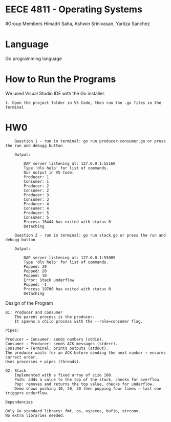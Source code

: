# EECE 4811 - Operating Systems

#Group Members
Himadri Saha, Ashwin Srinivasan, Yaritza Sanchez

# Language
Go programming language

# How to Run the Programs

We used Visual Studio IDE with the Go installer.

    1. Open the project folder in VS Code, then run the .go files in the terminal
        
# HW0
        Question 1 - run in terminal: go run producer-consumer.go or press the run and debugg button

        Output:

            DAP server listening at: 127.0.0.1:55160
            Type 'dlv help' for list of commands.
            Our output in VS Code:
            Producer: 1
            Consumer: 1
            Producer: 2
            Consumer: 2
            Producer: 3
            Consumer: 3
            Producer: 4
            Consumer: 4
            Producer: 5
            Consumer: 5
            Process 16444 has exited with status 0
            Detaching

        Question 2 - run in terminal: go run stack.go or press the run and debugg button

        Output:
                
            DAP server listening at: 127.0.0.1:55009
            Type 'dlv help' for list of commands.
            Popped: 30
            Popped: 20
            Popped: 10
            Error: Stack underflow
            Popped: -1
            Process 19700 has exited with status 0
            Detaching

Design of the Program
    
    Q1: Producer and Consumer
        The parent process is the producer. 
        It spawns a child process with the --role=consumer flag.

    Pipes:

    Producer → Consumer: sends numbers (stdin).
    Consumer → Producer: sends ACK messages (stderr).
    Consumer → Terminal: prints outputs (stdout).
    The producer waits for an ACK before sending the next number → ensures correct order.
    Uses processes + pipes (threads).

    Q2: Stack
        Implemented with a fixed array of size 100.
        Push: adds a value to the top of the stack, checks for overflow.
        Pop: removes and returns the top value, checks for underflow.
        Demo shows pushing 10, 20, 30 then popping four times → last one triggers underflow.

    Dependencies

    Only Go standard library: fmt, os, os/exec, bufio, strconv.
    No extra libraries needed.

    